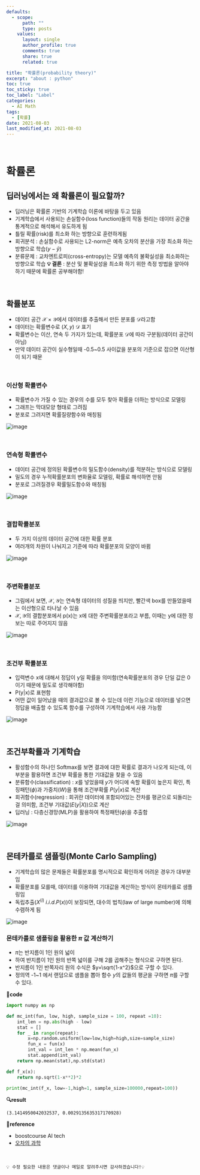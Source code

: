 ```yaml
---
defaults:
  - scope:
      path: ""
      type: posts
    values:
      layout: single
      author_profile: true
      comments: true
      share: true
      related: true

title: "확률론(probability theory)"
excerpt: "about : python"
toc: true
toc_sticky: true
toc_label: "Label"
categories:
  - AI Math
tags:
  - [확률]
date: 2021-08-03
last_modified_at: 2021-08-03
---
```

<br>

# 확률론

## 딥러닝에서는 왜 확률론이 필요할까?

- 딥러닝은 확률론 기반의 기계학습 이론에 바탕을 두고 있음
- 기계학습에서 사용되는 손실함수(loss function)들의 작동 원리는 데이터 공간을 통계적으로 해석해서 유도하게 됨
- 틀릴 확률(risk)를 최소화 하는 방향으로 훈련하게됨
- 회귀분석 : 손실함수로 사용되는 L2-norm은 예측 오차의 분산을 가장 최소화 하는 방향으로 학습($y-\hat y$)
- 분류문제 : 교차엔트로피(cross-entropy)는 모델 예측의 불확실성을 최소화하는 방향으로 학습
**💡 결론** : 분산 및 불확실성을 최소화 하기 위한 측정 방법을 알아야 하기 때문에 확률론 공부해야함!

<br>

## 확률분포

- 데이터 공간 $\mathscr{X}\times\mathscr{Y}$에서 데이터를 추출해서 만든 분포를 $\mathscr{D}$라고함
- 데이터는 확률변수로 $(X,y)~\mathscr{D}$ 표기
- 확률변수는 이산, 연속 두 가지가 있는데, 확률분포 $\mathscr{D}$에 따라 구분됨(데이터 공간이 아님)
- 만약 데이터 공간이 실수형일때 -0.5~0.5 사이값을 분포의 기준으로 잡으면 이산형이 되기 때문

<br>

### 이산형 확률변수

- 확률변수가 가질 수 있는 경우의 수를 모두 찾아 확률을 더하는 방식으로 모델링
- 그래프는 막대모양 형태로 그려짐
- 분포로 그려지면 확률질량함수와 매칭됨

![image](https://user-images.githubusercontent.com/77658029/127948071-e5cc84fe-e809-4acf-8181-a961d73b1255.png)

<br>

### 연속형 확률변수

- 데이터 공간에 정의된 확률변수의 밀도함수(density)를 적분하는 방식으로 모델링
- 밀도의 경우 누적확률분포의 변화율로 모델링, 확률로 해석하면 안됨
- 분포로 그려질경우 확률밀도함수와 매칭됨

![image](https://user-images.githubusercontent.com/77658029/128599195-a62633ae-4ed0-4a91-8ee5-cbf17eaa6e53.png)

<br>

### 결합확률분포

- 두 가지 이상의 데이터 공간에 대한 확률 분포
- 여러개의 차원이 나눠지고 기준에 따라 확률분포의 모양이 바뀜

![image](https://user-images.githubusercontent.com/77658029/128599160-8fe0a867-6551-45f5-8f87-790aa958bf70.png)

<br>

### 주변확률분포

- 그림에서 보면, $\mathscr{X,Y}$는 연속형 데이터의 성질을 띄지만, 빨간색 box를 만들었을때는 이산형으로 타나날 수 있음
-  $\mathscr{X,Y}$의 결합분포에서 p(x)는 x에 대한 주변확률분포라고 부름, 이때는 y에 대한 정보는 따로 주어지지 않음

![image](https://user-images.githubusercontent.com/77658029/128599178-d02e4c59-1a97-47fb-bd1b-4013e2a4cda0.png)

<br>

### 조건부 확률분포

- 입력변수 x에 대해서 정답이 y일 확률을 의미함(연속확률분포의 경우 단일 값은 0이기 때문에 밀도로 생각해야함)
- P(y|x)로 표현함
- 어떤 값이 일어났을 때의 결과값으로 볼 수 있는데 이런 기능으로 데이터를 넣으면 정답을 배출할 수 있도록 함수를 구성하여 기계학습에서 사용 가능함

![image](https://user-images.githubusercontent.com/77658029/128600039-c6d7c0b0-147f-437b-abab-f5b35db6530b.png)

<br>

## 조건부확률과 기계학습

- 활성함수의 하나인 Softmax를 보면 결과에 대한 확률로 결과가 나오게 되는데, 이 부분을 활용하면 조건부 확률을 통한 기대값을 찾을 수 있음
- 분류함수(classification) : $x$를 넣었을때 $y$가 어디에 속할 확률이 높은지 확인, 특징패턴($\phi$)과 가중치($W$)을 통해 조건부확률 $P(y|x)$로 계산
- 회귀함수(regression) : 회귀란 데이터에 포함되어있는 잔차를 평균으로 되돌리는걸 의미함, 조건부 기대값($E(y|X)$)으로 계산
- 딥러닝 : 다층신경망(MLP)을 활용하여 특정패턴($\phi$)을 추출함

![image](https://user-images.githubusercontent.com/77658029/128608941-8b2b9d9f-c145-45b1-b925-ae81312f7438.png)

<br>

## 몬테카를로 샘플링(Monte Carlo Sampling)

- 기계학습의 많은 문제들은 확률분포를 명시적으로 확인하게 어려운 경우가 대부분임
- 확률분포를 모를때, 데이터를 이용하여 기대값을 계산하는 방식이 몬테카를로 샘플링임
- 독립추출($X^{(i)} ~ i.i.d. P(x)$)이 보장되면, 대수의 법칙(law of large number)에 의해 수렴하게 됨

![image](https://user-images.githubusercontent.com/77658029/128609082-322d0f4c-172b-4a49-a185-247cf35e700c.png)

### 몬테카를로 샘플링을 활용한 $\pi$ 값 계산하기

- $\pi$는 반지름이 1인 원의 넓이 
- 하여 반지름이 1인 원의 반쪽 넓이를 구해 2를 곱해주는 형식으로 구하면 된다. 
- 반지름이 1인 반쪽자리 원의 수식은 $y=\sqrt{1-x^2}$으로 구할 수 있다. 
- 정의역 -1~1 에서 랜덤으로 샘플을 뽑아 함수 $y$의 값들의 평균을 구하면 $\pi$를 구할 수 있다.

**📰code**
```python
import numpy as np

def mc_int(fun, low, high, sample_size = 100, repeat =10):
    int_len = np.abs(high - low)
    stat = []
    for _ in range(repeat):
        x=np.random.uniform(low=low,high=high,size=sample_size)
        fun_x = fun(x)
        int_val = int_len * np.mean(fun_x)
        stat.append(int_val)
    return np.mean(stat),np.std(stat)

def f_x(x):
    return np.sqrt(1-x**2)*2

print(mc_int(f_x, low=-1,high=1, sample_size=100000,repeat=100))
```
**🔍result**
```
(3.1414950042032537, 0.0029135635317170928)
```


**📌reference**
- boostcourse AI tech
- [오차의 과학](https://brunch.co.kr/@gimmesilver/17#comment)

<br>

```
💡 수정 필요한 내용은 댓글이나 메일로 알려주시면 감사하겠습니다!💡 
```
